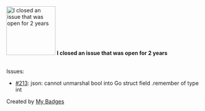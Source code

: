 <img src="https://my-badges.github.io/my-badges/old-issue-2.png" alt="I closed an issue that was open for 2 years" title="I closed an issue that was open for 2 years" width="128">
<strong>I closed an issue that was open for 2 years</strong>
<br><br>

Issues:

- <a href="https://github.com/go-shiori/shiori/issues/213">#213</a>: json: cannot unmarshal bool into Go struct field .remember of type int


Created by <a href="https://github.com/my-badges/my-badges">My Badges</a>